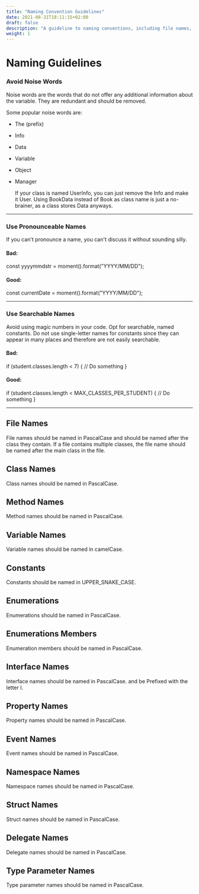 ```yaml
---
title: "Naming Convention Guidelines"
date: 2021-08-31T18:11:15+02:00
draft: false
description: "A guideline to naming conventions, including file names, variables, functions, classes, and more"
weight: 1
---
```


# Naming Guidelines

### Avoid Noise Words

Noise words are the words that do not offer any additional information about the variable. They are redundant and should be removed.

Some popular noise words are:

- The (prefix)
- Info
- Data
- Variable
- Object
- Manager

  If your class is named UserInfo, you can just remove the Info and make it User. Using BookData instead of Book as class name is just a no-brainer, as a class stores Data anyways.

---

### Use Pronounceable Names

If you can't pronounce a name, you can't discuss it without sounding silly.

#### Bad:

const yyyymmdstr = moment().format("YYYY/MM/DD");

#### Good:

const currentDate = moment().format("YYYY/MM/DD");

---

### Use Searchable Names

Avoid using magic numbers in your code. Opt for searchable, named constants. Do not use single-letter names for constants since they can appear in many places and therefore are not easily searchable.

#### Bad:

if (student.classes.length < 7) {
// Do something
}

#### Good:

if (student.classes.length < MAX_CLASSES_PER_STUDENT) {
// Do something
}

---

## File Names

File names should be named in PascalCase and should be named after the class they contain. If a file contains multiple classes, the file name should be named after the main class in the file.

## Class Names

Class names should be named in PascalCase.

## Method Names

Method names should be named in PascalCase.

## Variable Names

Variable names should be named in camelCase.

## Constants

Constants should be named in UPPER_SNAKE_CASE.

## Enumerations

Enumerations should be named in PascalCase.

## Enumerations Members

Enumeration members should be named in PascalCase.

## Interface Names

Interface names should be named in PascalCase.
and be Prefixed with the letter I.

## Property Names

Property names should be named in PascalCase.

## Event Names

Event names should be named in PascalCase.

## Namespace Names

Namespace names should be named in PascalCase.

## Struct Names

Struct names should be named in PascalCase.

## Delegate Names

Delegate names should be named in PascalCase.

## Type Parameter Names

Type parameter names should be named in PascalCase.
